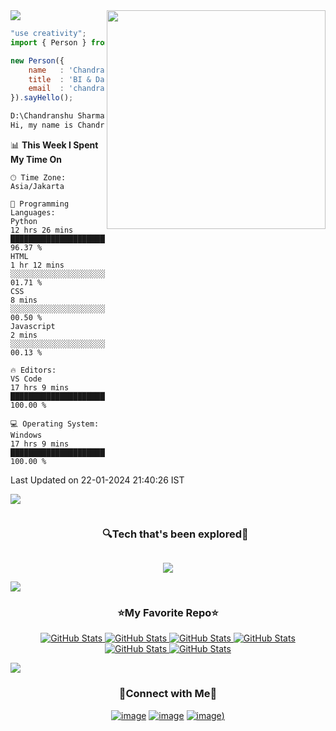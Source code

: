 <!--x axis divider-->
<img src="/assets/images/horizontal-divider-gradient.gif">

<picture> 
<a href="https://media.giphy.com/media/SWoSkN6DxTszqIKEqv/giphy.gif" alt="Developer">
<img src="https://media4.giphy.com/media/v1.Y2lkPTc5MGI3NjExNjR6aTU1MmF5Z3NlaGtmNWoyNGlsZ2ZiazI5a3N4OWJwZnFoeHltMSZlcD12MV9pbnRlcm5hbF9naWZfYnlfaWQmY3Q9Zw/SWoSkN6DxTszqIKEqv/giphy.gif" align="right" width="350">
</a>
</picture>

```js
"use creativity";
import { Person } from 'india';

new Person({
    name   : 'Chandranshu Sharma',
    title  : 'BI & Data Analyst',
    email  : 'chandranshusharma11@gmail.com',
}).sayHello();
```

```cmd
D:\Chandranshu Sharma> node index.js
Hi, my name is Chandranshu Sharma, I'm a Data Analyst from India.
```

📊 **This Week I Spent My Time On** 

```text
🕑︎ Time Zone: Asia/Jakarta

💬 Programming Languages: 
Python               12 hrs 26 mins          ████████████████████████░   96.37 % 
HTML                   1 hr 12 mins          ░░░░░░░░░░░░░░░░░░░░░░░░░   01.71 %  
CSS                          8 mins          ░░░░░░░░░░░░░░░░░░░░░░░░░   00.50 % 
Javascript                   2 mins          ░░░░░░░░░░░░░░░░░░░░░░░░░   00.13 % 

🔥 Editors: 
VS Code                  17 hrs 9 mins       █████████████████████████   100.00 % 

💻 Operating System: 
Windows                  17 hrs 9 mins       █████████████████████████   100.00 % 
```


 Last Updated on 22-01-2024 21:40:26 IST
<!--END_SECTION:waka-->
  
</div>

<!--x axis divider-->
<img src="/assets/images/horizontal-divider-gradient.gif">

<!--h1 without bottom border-->
<div id="user-content-toc">
  <ul align="center">
    <summary><h3 style="display: inline-block">🔍Tech that's been explored🔎</h3></summary>
  </ul>
</div>
<!--tech stack icons-->
<p align="center">
<a href="https://skillicons.dev">
<img src="https://skillicons.dev/icons?i=html,css,js,py,ts,react,tailwindcss,mysql,postgresql,sqlite,linux,git,github,vscode,figma=11" />
</a>
</p>

<!--x axis divider-->
<img src="/assets/images/horizontal-divider-gradient.gif">

<h3 align="center">⭐My Favorite Repo⭐</h3>

<div>
  <p align="center">
	<a href="https://github.com/Chandranshu1119/Movie-Recommender-System">
      		<img src="https://github-readme-stats.vercel.app/api/pin/?username=Chandranshu1119&repo=Movie-Recommender-System&theme=transparent" alt="GitHub Stats" />
    	</a>
	    <a href="(https://github.com/Chandranshu1119/Python-Chatbot)">
      		<img src="https://github-readme-stats.vercel.app/api/pin/?username=Chandranshu1119&repo=Python-Chatbot&theme=transparent" alt="GitHub Stats" />
    	</a>
    	<a href="https://github.com/Deri-Kurniawan/plant_shop_mobile_app">
      		<img src="https://github-readme-stats.vercel.app/api/pin/?username=Deri-Kurniawan&repo=plant_shop_mobile_app&theme=transparent" alt="GitHub Stats" />
    	</a>
    	<a href="https://github.com/Deri-Kurniawan/derizer">
      		<img src="https://github-readme-stats.vercel.app/api/pin/?username=Deri-Kurniawan&repo=derizer&theme=transparent" alt="GitHub Stats" />
    	</a>
    	<a href="https://github.com/Deri-Kurniawan/screen-recorder-online">
      		<img src="https://github-readme-stats.vercel.app/api/pin/?username=Deri-Kurniawan&repo=screen-recorder-online&theme=transparent" alt="GitHub Stats" />
    	</a>
    	<a href="https://github.com/Deri-Kurniawan/mini-framework">
      		<img src="https://github-readme-stats.vercel.app/api/pin/?username=Deri-Kurniawan&repo=mini-framework&theme=transparent" alt="GitHub Stats" />
    	</a>
</div>

<!--x axis divider-->
<img src="/assets/images/horizontal-divider-gradient.gif">

<!-- Connect with me -->
<h3 align="center">🤝Connect with Me🤝</h3>
<div align="center">

[![image](https://img.shields.io/badge/LinkedIn-0077B5?style=for-the-badge&logo=linkedin&logoColor=white)](https://linkedin.com/in/chandranshu-sharma-b86634198)
[![image](https://img.shields.io/badge/Instagram-E4405F?style=for-the-badge&logo=instagram&logoColor=white)](https://www.instagram.com/chandranshu.1119?igsh=cGxjYXNlaHRmdG5t)
[![image](https://img.shields.io/badge/Gmail-D14836?style=for-the-badge&logo=gmail&logoColor=white))](https://chandranshusharma11@gmail.com)

